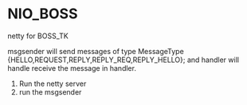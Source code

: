 # NIO_BOSS
netty for BOSS_TK

msgsender will send messages of type MessageType {HELLO,REQUEST,REPLY,REPLY_REQ,REPLY_HELLO};
and handler will handle receive the message in handler.

1) Run the netty server
2) run the msgsender
